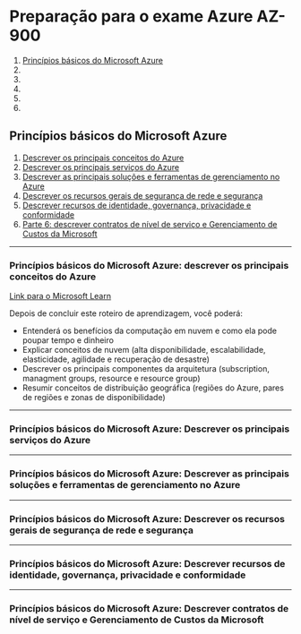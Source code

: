 # Preparação para o exame Azure AZ-900
1. [Princípios básicos do Microsoft Azure](#parte1)
2. [](#parte2)
3. [](#parte3)
4. [](#parte4)
5. [](#parte5)
6. [](#parte6)

## <a name="#parte1"></a>Princípios básicos do Microsoft Azure

1. [Descrever os principais conceitos do Azure](#parte1-1)
2. [Descrever os principais serviços do Azure](#parte1-2)
3. [Descrever as principais soluções e ferramentas de gerenciamento no Azure](#parte1-3)
4. [Descrever os recursos gerais de segurança de rede e segurança](#parte1-4)
5. [Descrever recursos de identidade, governança, privacidade e conformidade](#parte1-5)
6. [Parte 6: descrever contratos de nível de serviço e Gerenciamento de Custos da Microsoft](#parte1-6)

---
### <a name="#parte1-1"></a> Princípios básicos do Microsoft Azure: descrever os principais conceitos do Azure 

[Link para o Microsoft Learn](https://docs.microsoft.com/pt-br/learn/paths/az-900-describe-cloud-concepts/)

Depois de concluir este roteiro de aprendizagem, você poderá:

- Entenderá os benefícios da computação em nuvem e como ela pode poupar tempo e dinheiro
- Explicar conceitos de nuvem (alta disponibilidade, escalabilidade, elasticidade, agilidade e recuperação de desastre)
- Descrever os principais componentes da arquitetura (subscription, managment groups, resource e resource group)
- Resumir conceitos de distribuição geográfica (regiões do Azure, pares de regiões e zonas de disponibilidade)

---

### <a name="#parte1-2"> Princípios básicos do Microsoft Azure: Descrever os principais serviços do Azure</a>

---

### <a name="#parte1-3"> Princípios básicos do Microsoft Azure: Descrever as principais soluções e ferramentas de gerenciamento no Azure</a>

---

### <a name="#parte1-4"> Princípios básicos do Microsoft Azure: Descrever os recursos gerais de segurança de rede e segurança</a>

---

### <a name="#parte1-5"> Princípios básicos do Microsoft Azure: Descrever recursos de identidade, governança, privacidade e conformidade</a>

---

### <a name="#parte1-6"> Princípios básicos do Microsoft Azure: Descrever contratos de nível de serviço e Gerenciamento de Custos da Microsoft</a>

 